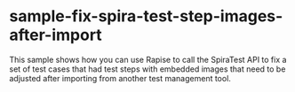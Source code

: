 # sample-fix-spira-test-step-images-after-import
This sample shows how you can use Rapise to call the SpiraTest API to fix a set of test cases that had test steps with embedded images that need to be adjusted after importing from another test management tool.
